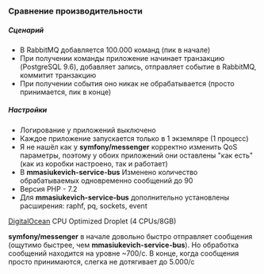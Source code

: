### Сравнение производительности

##### Сценарий
* В RabbitMQ добавляется 100.000 команд (пик в начале)
* При получении команды приложение начинает транзакцию (PostgreSQL 9.6), добавляет запись, отправляет событие в RabbitMQ, коммитит транзакцию
* При получении события оно никак не обрабатывается (просто принимается, пик в конце)

##### Настройки
* Логирование у приложений выключено
* Каждое приложение запускается только в 1 экземляре (1 процесс)
* Я не нашёл как у **symfony/messenger** корректно изменить QoS параметры, поэтому у обоих приложений они оставлены "как есть" (как из коробки настроено, так и работает)
* В **mmasiukevich-service-bus** Изменено количество обрабатываемых одновременно сообщений до 90
* Версия PHP - 7.2
* Для **mmasiukevich-service-bus** дополнительно установлены расширения: raphf, pq, sockets, event


[DigitalOcean](https://www.digitalocean.com/) CPU Optimized Droplet (4 CPUs/8GB)

**symfony/messenger** в начале довольно быстро отправляет сообщения (ощутимо быстрее, чем **mmasiukevich-service-bus**). Но обработка сообщений находится на уровне ~700/с. В конце, когда сообщения просто принимаются, слегка не дотягивает до 5.000/с

[](https://github.com/mmasiukevich/performance-comparison/blob/master/results/cloud/service-bus.jpg)

